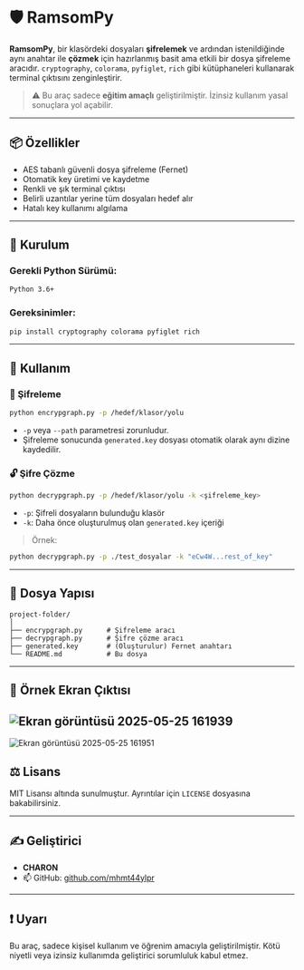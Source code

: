 
# 🛡️ RamsomPy

**RamsomPy**, bir klasördeki dosyaları **şifrelemek** ve ardından istenildiğinde aynı anahtar ile **çözmek** için hazırlanmış basit ama etkili bir dosya şifreleme aracıdır. `cryptography`, `colorama`, `pyfiglet`, `rich` gibi kütüphaneleri kullanarak terminal çıktısını zenginleştirir.

> ⚠️ Bu araç sadece **eğitim amaçlı** geliştirilmiştir. İzinsiz kullanım yasal sonuçlara yol açabilir.

---

## 📦 Özellikler

- AES tabanlı güvenli dosya şifreleme (Fernet)
- Otomatik key üretimi ve kaydetme
- Renkli ve şık terminal çıktısı
- Belirli uzantılar yerine tüm dosyaları hedef alır
- Hatalı key kullanımı algılama

---

## 🔧 Kurulum

### Gerekli Python Sürümü:
```bash
Python 3.6+
```

### Gereksinimler:
```bash
pip install cryptography colorama pyfiglet rich
```

---

## 🚀 Kullanım

### 🔐 Şifreleme

```bash
python encrypgraph.py -p /hedef/klasor/yolu
```

- `-p` veya `--path` parametresi zorunludur.
- Şifreleme sonucunda `generated.key` dosyası otomatik olarak aynı dizine kaydedilir.

### 🔓 Şifre Çözme

```bash
python decrypgraph.py -p /hedef/klasor/yolu -k <şifreleme_key>
```

- `-p`: Şifreli dosyaların bulunduğu klasör
- `-k`: Daha önce oluşturulmuş olan `generated.key` içeriği

> Örnek:
```bash
python decrypgraph.py -p ./test_dosyalar -k "eCw4W...rest_of_key"
```

---

## 📁 Dosya Yapısı

```text
project-folder/
│
├── encrypgraph.py      # Şifreleme aracı
├── decrypgraph.py      # Şifre çözme aracı
├── generated.key       # (Oluşturulur) Fernet anahtarı
└── README.md           # Bu dosya
```

---

## 🧪 Örnek Ekran Çıktısı
![Ekran görüntüsü 2025-05-25 161939](https://github.com/user-attachments/assets/110c1361-f7bb-4764-8cb2-72aeb53760df)
-----------------------------------------------------------------
![Ekran görüntüsü 2025-05-25 161951](https://github.com/user-attachments/assets/e519cbdb-b1f7-4d33-8c5c-ce92671864b8)



## ⚖️ Lisans

MIT Lisansı altında sunulmuştur. Ayrıntılar için `LICENSE` dosyasına bakabilirsiniz.

---

## ✍️ Geliştirici

- **CHARON**
- 📫 GitHub: [github.com/mhmt44ylpr](https://github.com/mhmt44ylpr)

---

## ❗ Uyarı

Bu araç, sadece kişisel kullanım ve öğrenim amacıyla geliştirilmiştir. Kötü niyetli veya izinsiz kullanımda geliştirici sorumluluk kabul etmez.
